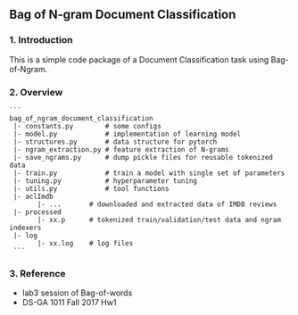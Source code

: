 ## Bag of N-gram Document Classification
### 1. Introduction
This is a simple code package of a Document Classification task using Bag-of-Ngram. 

### 2. Overview

	```
	bag_of_ngram_document_classification
	 |- constants.py		# some configs
	 |- model.py			# implementation of learning model 
	 |- structures.py		# data structure for pytorch
	 |- ngram_extraction.py	# feature extraction of N-grams
	 |- save_ngrams.py  	# dump pickle files for reusable tokenized data
	 |- train.py			# train a model with single set of parameters
	 |- tuning.py			# hyperparameter tuning
	 |- utils.py			# tool functions
	 |- aclImdb
	 	   |- ... 	 	# downloaded and extracted data of IMDB reviews
	 |- processed
	 	   |- xx.p  	# tokenized train/validation/test data and ngram indexers
	 |- log
	 	   |- xx.log  	# log files 
	 ``` 
 
### 3. Reference
- lab3 session of Bag-of-words
- DS-GA 1011 Fall 2017 Hw1
